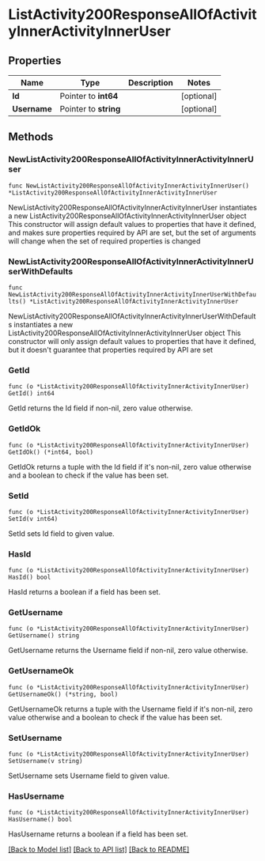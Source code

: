 # ListActivity200ResponseAllOfActivityInnerActivityInnerUser

## Properties

Name | Type | Description | Notes
------------ | ------------- | ------------- | -------------
**Id** | Pointer to **int64** |  | [optional] 
**Username** | Pointer to **string** |  | [optional] 

## Methods

### NewListActivity200ResponseAllOfActivityInnerActivityInnerUser

`func NewListActivity200ResponseAllOfActivityInnerActivityInnerUser() *ListActivity200ResponseAllOfActivityInnerActivityInnerUser`

NewListActivity200ResponseAllOfActivityInnerActivityInnerUser instantiates a new ListActivity200ResponseAllOfActivityInnerActivityInnerUser object
This constructor will assign default values to properties that have it defined,
and makes sure properties required by API are set, but the set of arguments
will change when the set of required properties is changed

### NewListActivity200ResponseAllOfActivityInnerActivityInnerUserWithDefaults

`func NewListActivity200ResponseAllOfActivityInnerActivityInnerUserWithDefaults() *ListActivity200ResponseAllOfActivityInnerActivityInnerUser`

NewListActivity200ResponseAllOfActivityInnerActivityInnerUserWithDefaults instantiates a new ListActivity200ResponseAllOfActivityInnerActivityInnerUser object
This constructor will only assign default values to properties that have it defined,
but it doesn't guarantee that properties required by API are set

### GetId

`func (o *ListActivity200ResponseAllOfActivityInnerActivityInnerUser) GetId() int64`

GetId returns the Id field if non-nil, zero value otherwise.

### GetIdOk

`func (o *ListActivity200ResponseAllOfActivityInnerActivityInnerUser) GetIdOk() (*int64, bool)`

GetIdOk returns a tuple with the Id field if it's non-nil, zero value otherwise
and a boolean to check if the value has been set.

### SetId

`func (o *ListActivity200ResponseAllOfActivityInnerActivityInnerUser) SetId(v int64)`

SetId sets Id field to given value.

### HasId

`func (o *ListActivity200ResponseAllOfActivityInnerActivityInnerUser) HasId() bool`

HasId returns a boolean if a field has been set.

### GetUsername

`func (o *ListActivity200ResponseAllOfActivityInnerActivityInnerUser) GetUsername() string`

GetUsername returns the Username field if non-nil, zero value otherwise.

### GetUsernameOk

`func (o *ListActivity200ResponseAllOfActivityInnerActivityInnerUser) GetUsernameOk() (*string, bool)`

GetUsernameOk returns a tuple with the Username field if it's non-nil, zero value otherwise
and a boolean to check if the value has been set.

### SetUsername

`func (o *ListActivity200ResponseAllOfActivityInnerActivityInnerUser) SetUsername(v string)`

SetUsername sets Username field to given value.

### HasUsername

`func (o *ListActivity200ResponseAllOfActivityInnerActivityInnerUser) HasUsername() bool`

HasUsername returns a boolean if a field has been set.


[[Back to Model list]](../README.md#documentation-for-models) [[Back to API list]](../README.md#documentation-for-api-endpoints) [[Back to README]](../README.md)



